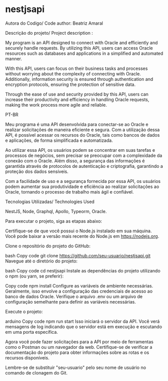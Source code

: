 # nestjsapi

Autora do Codigo/ Code author: Beatriz Amaral

Descrição do projeto/ 
Project description :
 
My program is an API designed to connect with Oracle and efficiently and securely handle requests. By utilizing this API, users can access Oracle resources such as databases and applications in a simplified and automated manner.

With this API, users can focus on their business tasks and processes without worrying about the complexity of connecting with Oracle. Additionally, information security is ensured through authentication and encryption protocols, ensuring the protection of sensitive data.

Through the ease of use and security provided by this API, users can increase their productivity and efficiency in handling Oracle requests, making the work process more agile and reliable.

PT-BR

Meu programa é uma API desenvolvida para conectar-se ao Oracle e realizar solicitações de maneira eficiente e segura. Com a utilização dessa API, é possível acessar os recursos do Oracle, tais como bancos de dados e aplicações, de forma simplificada e automatizada.

Ao utilizar essa API, os usuários podem se concentrar em suas tarefas e processos de negócios, sem precisar se preocupar com a complexidade da conexão com o Oracle. Além disso, a segurança das informações é garantida através de protocolos de autenticação e criptografia, garantindo a proteção dos dados sensíveis.

Com a facilidade de uso e a segurança fornecida por essa API, os usuários podem aumentar sua produtividade e eficiência ao realizar solicitações ao Oracle, tornando o processo de trabalho mais ágil e confiável.

Tecnologias Utilizadas/ Technologies Used

NestJS, Node, Graphql, Apollo, Typeorm, Oracle.


Para executar o projeto, siga as etapas abaixo:

Certifique-se de que você possui o Node.js instalado em sua máquina. Você pode baixar a versão mais recente do Node.js em https://nodejs.org.

Clone o repositório do projeto do GitHub:

bash
Copy code
git clone https://github.com/seu-usuario/nestjsapi.git
Navegue até o diretório do projeto:

bash
Copy code
cd nestjsapi
Instale as dependências do projeto utilizando o npm (ou yarn, se preferir):

Copy code
npm install
Configure as variáveis de ambiente necessárias. Geralmente, isso envolve a configuração das credenciais de acesso ao banco de dados Oracle. Verifique o arquivo .env ou um arquivo de configuração semelhante para definir as variáveis necessárias.

Execute o projeto:

arduino
Copy code
npm run start
Isso iniciará o servidor da API. Você verá mensagens de log indicando que o servidor está em execução e escutando em uma porta específica.

Agora você pode fazer solicitações para a API por meio de ferramentas como o Postman ou um navegador da web. Certifique-se de verificar a documentação do projeto para obter informações sobre as rotas e os recursos disponíveis.

Lembre-se de substituir "seu-usuario" pelo seu nome de usuário no comando de clonagem do Git.

